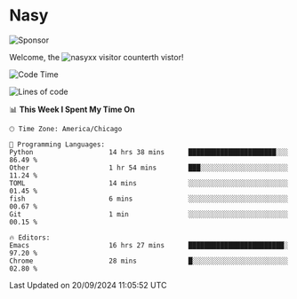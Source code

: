 # Nasy

<!--
<p align="center">
<img height="200" src="https://github-readme-stats.vercel.app/api?username=nasyxx&count_private=true&show_icons=true&theme=dracula&include_all_commits=true"/>
<img height="200" src="https://github-readme-stats.vercel.app/api/top-langs/?username=nasyxx&theme=dracula&hide=html,jupyter+notebook&count_private=true&show_icons=true"/>
</p>

  
----------------
-->

![Sponsor](https://img.shields.io/static/v1.svg?label=Sponsor&message=%E2%9D%A4&logo=GitHub&style=flat&color=pink)
 
Welcome, the ![nasyxx visitor counter](https://count.getloli.com/get/@nasyxx?theme=rule34)th vistor!
 
<!--START_SECTION:waka-->
![Code Time](http://img.shields.io/badge/Code%20Time-4%2C646%20hrs%2021%20mins-blue)

![Lines of code](https://img.shields.io/badge/From%20Hello%20World%20I%27ve%20Written-0%20lines%20of%20code-blue)

📊 **This Week I Spent My Time On** 

```text
🕑︎ Time Zone: America/Chicago

💬 Programming Languages: 
Python                   14 hrs 38 mins      ██████████████████████░░░   86.49 % 
Other                    1 hr 54 mins        ███░░░░░░░░░░░░░░░░░░░░░░   11.24 % 
TOML                     14 mins             ░░░░░░░░░░░░░░░░░░░░░░░░░   01.45 % 
fish                     6 mins              ░░░░░░░░░░░░░░░░░░░░░░░░░   00.67 % 
Git                      1 min               ░░░░░░░░░░░░░░░░░░░░░░░░░   00.15 % 

🔥 Editors: 
Emacs                    16 hrs 27 mins      ████████████████████████░   97.20 % 
Chrome                   28 mins             █░░░░░░░░░░░░░░░░░░░░░░░░   02.80 % 
```


 Last Updated on 20/09/2024 11:05:52 UTC
<!--END_SECTION:waka-->

<!-- ![visitors](https://visitor-badge.laobi.icu/badge?page_id=nasyxx.nasyxx) -->
